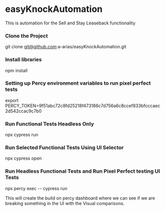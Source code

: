 # easyKnockAutomation
This is automation for the Sell and Stay Leaseback functionality

### Clone the Project
git clone git@github.com:a-arias/easyKnockAutomation.git

### Install libraries
npm install

### Setting up Percy environment variables to run pixel perfect tests
export PERCY_TOKEN=9f51abc72c8fd25218f473186c7d756a6c8ccef833bfcccaec2d542ccac9c7b0

### Run Functional Tests Headless Only
npx cypress run

### Run Selected Functional Tests Using UI Selector
npx cypress open

### Run Headless Functional Tests and Run Pixel Perfect testing UI Tests
npx percy exec -- cypress run

This will create the build on percy dashboard where we can see if we are breaking something in the UI with the Visual comparisons.